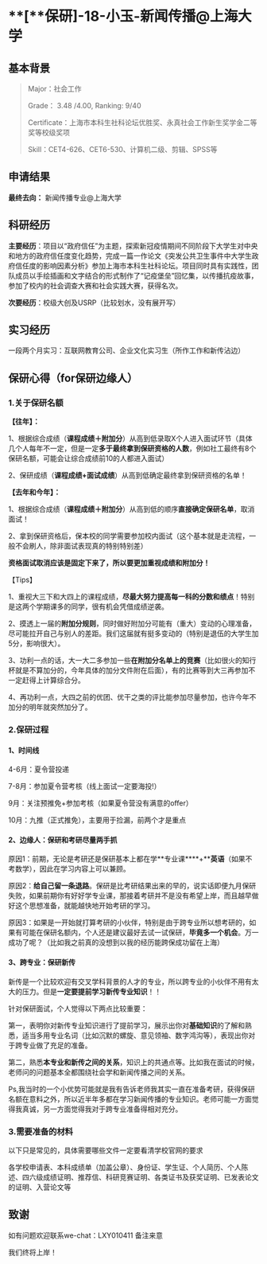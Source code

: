 # **[**保研]-18-小玉-新闻传播@上海大学

## **基本背景**

> Major：社会工作
>
> Grade： 3.48 /4.00, Ranking: 9/40
>
> Certificate：上海市本科生社科论坛优胜奖、永真社会工作新生奖学金二等奖等校级奖项
>
> Skill：CET4-626、CET6-530、计算机二级、剪辑、SPSS等

## **申请结果**

**最终去向：** 新闻传播专业@上海大学

## **科研经历**

**主要经历**：项目以“政府信任”为主题，探索新冠疫情期间不同阶段下大学生对中央和地方的政府信任度变化趋势，完成一篇一作论文《突发公共卫生事件中大学生政府信任度的影响因素分析》参加上海市本科生社科论坛。项目同时具有实践性，团队成员以手绘插画和文字结合的形式制作了“记疫堡垒”回忆集，以传播抗疫故事，参加了校内的社会调查大赛和社会实践大赛，获得名次。

**次要经历**：校级大创及USRP（比较划水，没有展开写）

## **实习经历**

一段两个月实习：互联网教育公司、企业文化实习生（所作工作和新传沾边）

## 保研心得（for保研边缘人）

### 1.关于保研名额

**【往年】：**

1、根据综合成绩（**课程成绩＋附加分**）从高到低录取X个人进入面试环节（具体几个人每年不一定，但是一定**多于最终拿到保研资格的人数**，例如社工最终有8个保研名额，可能会让综合成绩前10的人都进入面试）

2、保研成绩（**课程成绩+面试成绩**）从高到低确定最终拿到保研资格的名单！

**【去年和今年】：**

1、根据综合成绩（**课程成绩＋附加分**）从高到低的顺序**直接确定保研名单**，取消面试！

2、拿到保研资格后，保本校的同学需要参加校内面试（这个基本就是走流程，一般不会刷人，除非面试表现真的特别特别差）

**资格面试取消应该是固定下来了，所以要更加重视成绩和附加分！**

【Tips】

1、重视大三下和大四上的课程成绩，**尽最大努力提高每一科的分数和绩点**！特别是这两个学期课多的同学，很有机会凭借成绩逆袭。

2、摸透上一届的**附加分规则**，同时做好附加分可能有（重大）变动的心理准备，尽可能拉开自己与别人的差距。我们这届就有挺多变动的（特别是退伍的大学生加5分，影响很大）。

3、功利一点的话，大一大二多参加一些**在附加分名单上的竞赛**（比如很火的知行杯就是不算加分的，今年具体的加分文件附在后面），有的比赛等到大三再参加不一定赶得上计算综合分。

4、再功利一点，大四之前的优团、优干之类的评比能参加尽量参加，也许今年不加分的明年就突然加分了。

### 2.保研过程

#### 1、时间线

4-6月：夏令营投递

7-8月：参加夏令营考核（线上面试一定要海投!）

9月：关注预推免+参加考核（如果夏令营没有满意的offer）

10月：九推（正式推免），主要用于捡漏，前两个才是重点

#### 2、边缘人：保研和考研尽量两手抓

原因1：前期，无论是考研还是保研基本上都在学**专业课****+****英语**（如果不考数学），因此在学习内容上可以兼顾。

原因2：**给自己留一条退路**。保研是比考研结果出来的早的，说实话即便九月保研失败，如果前期你有好好学专业课，那接着考研并不是没有希望上岸，而且越早做好这个思想准备，就能越快地开始考研的学习。

原因3：如果是一开始就打算考研的小伙伴，特别是由于跨专业所以想考研的，如果有可能在保研名额内，个人还是建议最好去试一试保研，**毕竟多一个机会**。万一成功了呢？（比如我之前真的没想到以我的经历能跨保成功留在上海）

#### 3、跨专业：保研新传

新传是一个比较欢迎有交叉学科背景的人才的专业，所以跨专业的小伙伴不用有太大的压力。但是**一定要提前学习新传专业知识**！！

针对保研面试，个人觉得以下两点比较重要：

第一，表明你对新传专业知识进行了提前学习，展示出你对**基础知识**的了解和熟悉，适当多用专业名词（比如沉默的螺旋、意见领袖、数字鸿沟等），表现出你对于跨专业做了充足的准备。

第二，熟悉**本专业和新传之间的关系**，知识上的共通点等。比如我在面试的时候，老师问的问题基本全都围绕社会学和新闻传播之间的关系。

Ps,我当时的一个小优势可能就是我有告诉老师我其实一直在准备考研，获得保研名额在意料之外，所以近半年多都在学习新闻传播的专业知识。老师可能一方面觉得我真诚，另一方面觉得我对于跨专业准备得相对充分。

### 3.需要准备的材料

以下只是常见的，具体需要哪些文件一定要看清学校官网的要求

各学校申请表、本科成绩单（加盖公章）、身份证、学生证、个人简历、个人陈述、四六级成绩证明、推荐信、科研竞赛证明、各类证书及获奖证明、已发表论文的证明、入营论文等

## 致谢

如有问题欢迎联系we-chat：LXY010411 备注来意

我们终将上岸！